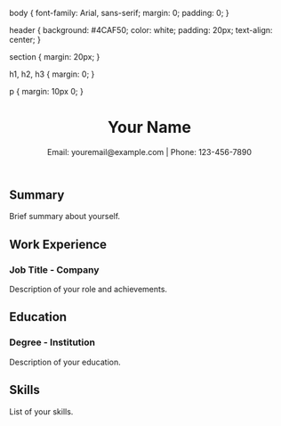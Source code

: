 body {
    font-family: Arial, sans-serif;
    margin: 0;
    padding: 0;
}

header {
    background: #4CAF50;
    color: white;
    padding: 20px;
    text-align: center;
}

section {
    margin: 20px;
}

h1, h2, h3 {
    margin: 0;
}

p {
    margin: 10px 0;
}


<!DOCTYPE html>
<html lang="en">
<head>
    <meta charset="UTF-8">
    <meta name="viewport" content="width=device-width, initial-scale=1.0">
    <title>Your Name - Resume</title>
    <link rel="stylesheet" href="style.css">
</head>
<body>
    <header>
        <h1>Your Name</h1>
        <p>Email: youremail@example.com | Phone: 123-456-7890</p>
    </header>
    <section>
        <h2>Summary</h2>
        <p>Brief summary about yourself.</p>
    </section>
    <section>
        <h2>Work Experience</h2>
        <h3>Job Title - Company</h3>
        <p>Description of your role and achievements.</p>
    </section>
    <section>
        <h2>Education</h2>
        <h3>Degree - Institution</h3>
        <p>Description of your education.</p>
    </section>
    <section>
        <h2>Skills</h2>
        <p>List of your skills.</p>
    </section>
</body>
</html>
